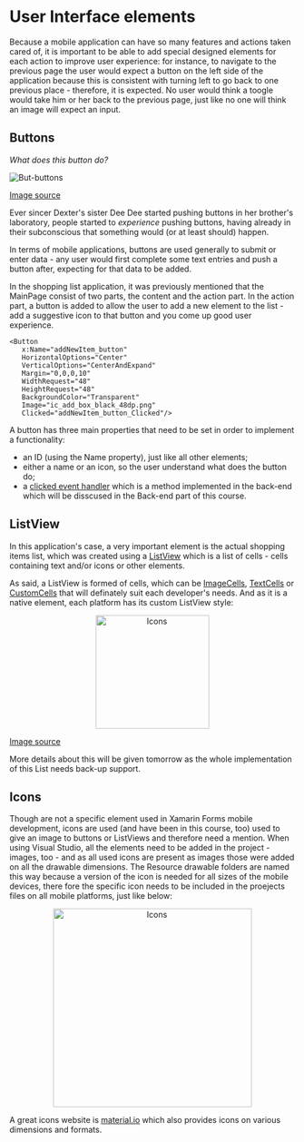 # User Interface elements
Because a mobile application can have so many features and actions taken cared of, it is important to be able to add special designed elements for each action to improve user experience: for instance, to navigate to the previous page the user would expect a button on the left side of the application because this is consistent with turning left to go back to one previous place - therefore, it is expected. No user would think a toogle would take him or her back to the previous page, just like no one will think an image will expect an input.

## Buttons
_What does this button do?_
<p align="left"><img alt="But-buttons" src="https://github.com/microsoft-dx/xamarin-fundamentals-ui/blob/master/Images/buttons.png?raw=true" margin=auto></p>

[Image source](https://codepen.io/g13nn/pen/yqiDG/image/large.png)

Ever sincer Dexter's sister Dee Dee started pushing buttons in her brother's laboratory, people started to _experience_ pushing buttons, having already in their subconscious that something would (or at least should) happen.

In terms of mobile applications, buttons are used generally to submit or enter data - any user would first complete some text entries and push a button after, expecting for that data to be added.

In the shopping list application, it was previously mentioned that the MainPage consist of two parts, the content and the action part. In the action part, a button is added to allow the user to add a new element to the list - add a suggestive icon to that button and you come up good user experience.
```
<Button 
   x:Name="addNewItem_button"
   HorizontalOptions="Center" 
   VerticalOptions="CenterAndExpand" 
   Margin="0,0,0,10"
   WidthRequest="48"
   HeightRequest="48"
   BackgroundColor="Transparent"
   Image="ic_add_box_black_48dp.png" 
   Clicked="addNewItem_button_Clicked"/>
```

A button has three main properties that need to be set in order to implement a functionality:
- an ID (using the Name property), just like all other elements;
- either a name or an icon, so the user understand what does the button do;
- a [clicked event handler](https://developer.xamarin.com/api/type/Xamarin.Forms.Button/) which is a method implemented in the back-end which will be disscused in the Back-end part of this course.

## ListView
In this application's case, a very important element is the actual shopping items list, which was created using a [ListView](https://developer.xamarin.com/guides/xamarin-forms/user-interface/listview/) which is a list of cells - cells containing text and/or icons or other elements.

As said, a ListView is formed of cells, which can be [ImageCells](https://developer.xamarin.com/guides/xamarin-forms/user-interface/listview/customizing-cell-appearance/#ImageCell), [TextCells](https://developer.xamarin.com/guides/xamarin-forms/user-interface/listview/customizing-cell-appearance/#TextCell) or [CustomCells](https://developer.xamarin.com/guides/xamarin-forms/user-interface/listview/customizing-cell-appearance/#Custom_Cells) that will definately suit each developer's needs. And as it is a native element, each platform has its custom ListView style:
<p align="center"><img height="200" alt="Icons" src="https://github.com/microsoft-dx/xamarin-fundamentals-ui/blob/master/Images/listview.png?raw=true" margin=auto></p>

[Image source](https://blog.xamarin.com/wp-content/uploads/2014/06/ListView-With-Monkeys.png)

More details about this will be given tomorrow as the whole implementation of this List needs back-up support.


## Icons
Though are not a specific element used in Xamarin Forms mobile development, icons are used (and have been in this course, too) used to give an image to buttons or ListViews and therefore need a mention.
When using Visual Studio, all the elements need to be added in the project - images, too - and as all used icons are present as images those were added on all the drawable dimensions.
The Resource drawable folders are named this way because a version of the icon is needed for all sizes of the mobile devices, there fore the specific icon needs to be included in the proejects files on all mobile platforms, just like below:
<p align="center"><img height="350" alt="Icons" src="https://github.com/microsoft-dx/xamarin-fundamentals-ui/blob/master/Images/android-icons.PNG?raw=true" margin=auto></p>

A great icons website is [material.io](https://material.io/icons/) which also provides icons on various dimensions and formats.

